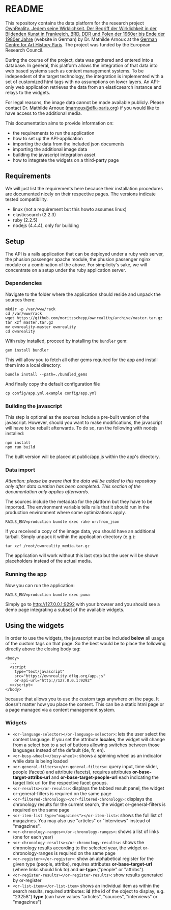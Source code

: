 # README

This repository contains the data platform for the research project [OwnReality. Jedem seine Wirklichkeit. Der Begriff der Wirklichkeit in der Bildenden Kunst in Frankreich, BRD, DDR und Polen der 1960er bis Ende der 1980er Jahre](https://dfk-paris.org/de/research-project/ownreality-jedem-seine-wirklichkeit-21.html) (website in German) by Dr. Mathilde Arnoux at the [German Centre for Art History Paris](https://dfk-paris.org). The project was funded by the European Research Council.

During the course of the project, data was gathered and entered into a database.
In general, this platform allows the integration of that data into web based
systems such as content management systems. To be independent of the target
technology, the integration is implemented with a set of customized html tags
with no assumptions on lower layers. An API-only web application retrieves the
data from an elasticsearch instance and relays to the widgets.

For legal reasons, the image data cannot be made available publicly. Please
contact Dr. Mathilde Arnoux (marnoux@dfk-paris.org) if you would like to have
access to the additional media.

This documentation aims to provide information on:

* the requirements to run the application
* how to set up the API-application
* importing the data from the included json documents
* importing the additional image data
* building the javascript integration asset
* how to integrate the widgets on a third-party page

## Requirements

We will just list the requirements here because their installation procedures
are documented nicely on their respective pages. The versions indicate tested
compatibility.

* linux (not a requirement but this howto assumes linux)
* elasticsearch (2.2.3)
* ruby (2.2.5)
* nodejs (4.4.4), only for building

## Setup

The API is a rails application that can be deployed under a ruby web server, the
phusion passenger apache module, the phusion passenger nginx module or a
combination of the above. For simplicity's sake, we will concentrate on a setup
under the ruby application server.

### Dependencies

Navigate to the folder where the application should reside and unpack the
sources there:

    mkdir -p /var/www/rack
    cd /var/www/rack
    wget https://github.com/moritzschepp/ownreality/archive/master.tar.gz
    tar xzf master.tar.gz
    mv ownreality-master ownreality
    cd ownreality

With ruby installed, proceed by installing the `bundler` gem:

    gem install bundler

This will allow you to fetch all other gems required for the app and install
them into a local directory:

    bundle install --path=./bundled_gems

And finally copy the default configuration file

    cp config/app.yml.example config/app.yml

### Building the javascript

This step is optional as the sources include a pre-built version of the
javascript. However, should you want to make modifications, the javascript will
have to be rebuilt afterwards. To do so, run the following with nodejs
installed:

    npm install
    npm run build

The built version will be placed at public/app.js within the app's directory.

### Data import

*Attention: please be aware that the data will be added to this repository only
after data curation has been completed. This section of the documentation only
applies afterwards.*

The sources include the metadata for the platform but they have to be imported.
The environment variable tells rails that it should run in the production
environment where some optimizations apply.

    RAILS_ENV=production bundle exec rake or:from_json

If you received a copy of the image data, you should have an additional tarball.
Simply unpack it within the application directory (e.g.):

    tar xzf /root/ownreality_media.tar.gz

The application will work without this last step but the user will be shown
placeholders instead of the actual media.

### Running the app

Now you can run the application:

    RAILS_ENV=production bundle exec puma

Simply go to http://127.0.0.1:9292 with your browser and you should see a demo
page integrating a subset of the available widgets.


## Using the widgets

In order to use the widgets, the javascript must be included **below** all usage
of the custom tags on that page. So the best would be to place the following 
directly above the closing body tag:

    <body>
      ...
      <script
        type="text/javascript"
        src="https://ownreality.dfkg.org/app.js"
        or-api-url="http://127.0.0.1:9292"
      ></script>
    </body>

because that allows you to use the custom tags anywhere on the page. It doesn't
matter how you place the content. This can be a static html page or a page
managed via a content management system.

### Widgets

* `<or-language-selector></or-language-selector>`: lets the user select the
content language. If you set the attribute **locales**, the widget will change
from a select box to a set of buttons allowing switches between those languages
instead of the default (de, fr, en).
* `<or-busy-wheel></busy-wheel>`: shows a spinning wheel as an indicator while
data is being loaded
* `<or-general-filters></or-general-filters>`: query input, time slider, people
(facets) and attribute (facets), requires attributes
**or-base-target-attribs-url** and **or-base-target-people-url** each indicating
the target link url for the respective facet groups.
* `<or-results></or-results>`: displays the tabbed result panel, the widget
or-general-filters is required on the same page
* `<or-filtered-chronology></or-filtered-chronology>`: displays the chronology
results for the current search, the widget or-general-filters is required on the
same page
* `<or-item-list type="magazines"></or-item-list>`: shows the full list of
magazines. You may also use "articles" or "interviews" instead of "magazines".
* `<or-chronology-ranges></or-chronology-ranges>`: shows a list of links (one
for each year)
* `<or-chronology-results></or-chronology-results>`: shows the chronology
results according to the selected year, the widget or-chronology-ranges is
required on the same page
* `<or-register></or-register>`: show an alphabetical register for the given
type (people, attribs), requires attributes **or-base-target-url** (where links
should link to) and **or-type** ("people" or "attribs").
* `<or-register-results></or-register-results>`: show results generated by
or-register 
* `<or-list-item></or-list-item>` shows an individual item as within the search
results, required attributes: **id** (the id of the object to display, e.g.
"23258") **type** (can have values "articles", "sources", "interviews" or
"magazines")
